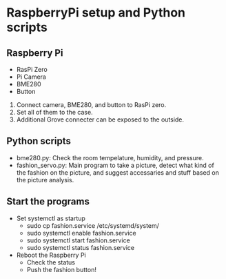 # RaspberryPi setup and Python scripts

## Raspberry Pi
- RasPi Zero
- Pi Camera
- BME280
- Button

1. Connect camera, BME280, and button to RasPi zero.
2. Set all of them to the case.
3. Additional Grove connecter can be exposed to the outside.

## Python scripts

- bme280.py: Check the room tempelature, humidity, and pressure.
- fashion_servo.py: Main program to take a picture, detect what kind of the fashion on the picture, and suggest accessaries and stuff based on the picture analysis.

## Start the programs

- Set systemctl as startup
  - sudo cp fashion.service /etc/systemd/system/
  - sudo systemctl enable fashion.service
  - sudo systemctl start fashion.service
  - sudo systemctl status fashion.service
- Reboot the Raspberry Pi
  - Check the status
  - Push the fashion button!
